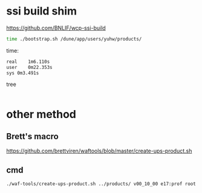 # ssi build shim

https://github.com/BNLIF/wcp-ssi-build

```bash
time ./bootstrap.sh /dune/app/users/yuhw/products/
```
time:
```bash
real	1m6.110s
user	0m22.353s
sys	0m3.491s
```
tree
```
```


# other method
## Brett's macro
https://github.com/brettviren/waftools/blob/master/create-ups-product.sh

## cmd

```bash
./waf-tools/create-ups-product.sh ../products/ v00_10_00 e17:prof root boost
```
